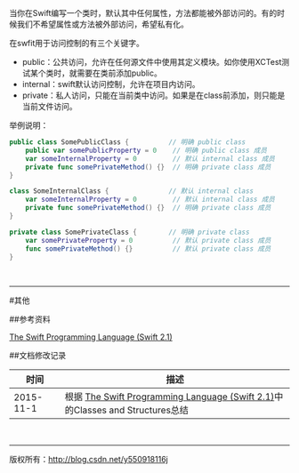 当你在Swift编写一个类时，默认其中任何属性，方法都能被外部访问的。有的时候我们不希望属性或方法被外部访问，希望私有化。

在swfit用于访问控制的有三个关键字。

- public：公共访问，允许在任何源文件中使用其定义模块。如你使用XCTest测试某个类时，就需要在类前添加public。
- internal：swift默认访问控制，允许在项目内访问。
- private：私人访问，只能在当前类中访问。如果是在class前添加，则只能是当前文件访问。

举例说明：

```swift
public class SomePublicClass {          // 明确 public class
    public var somePublicProperty = 0    // 明确 public class 成员
    var someInternalProperty = 0         // 默认 internal class 成员
    private func somePrivateMethod() {}  // 明确 private class 成员
}

class SomeInternalClass {               // 默认 internal class
    var someInternalProperty = 0         // 默认 internal class 成员
    private func somePrivateMethod() {}  // 明确 private class 成员
}

private class SomePrivateClass {        // 明确 private class
    var somePrivateProperty = 0          // 默认 private class 成员
    func somePrivateMethod() {}          // 默认 private class 成员
}
```

&#160;

----------

#其他

##参考资料

 [The Swift Programming Language (Swift 2.1)](https://developer.apple.com/library/ios/documentation/Swift/Conceptual/Swift_Programming_Language/ErrorHandling.html)

##文档修改记录

| 时间 | 描述 |
| ---- | ---- |
| 2015-11-1 | 根据 [The Swift Programming Language (Swift 2.1)](https://developer.apple.com/library/ios/documentation/Swift/Conceptual/Swift_Programming_Language/ErrorHandling.html)中的Classes and Structures总结 |

&#160;

----------

版权所有：http://blog.csdn.net/y550918116j